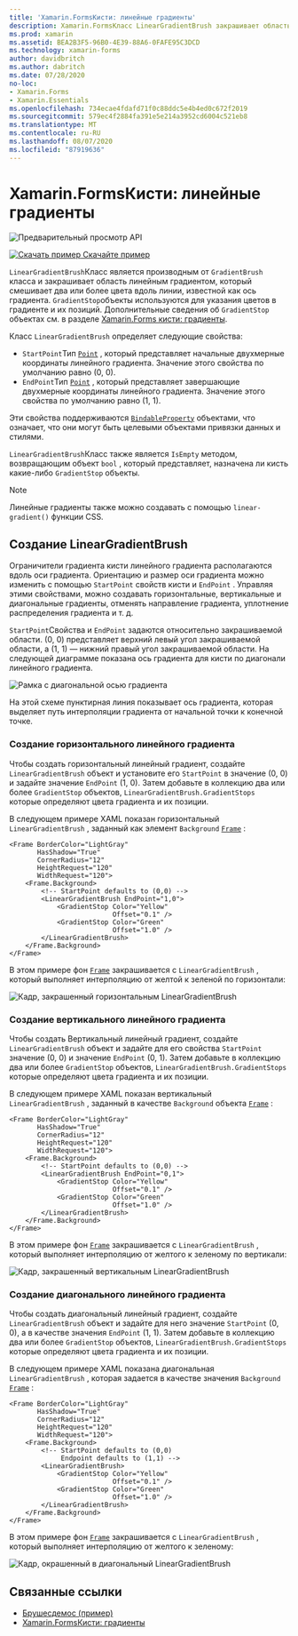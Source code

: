 ```yaml
---
title: 'Xamarin.FormsКисти: линейные градиенты'
description: Xamarin.FormsКласс LinearGradientBrush закрашивает область с линейным градиентом.
ms.prod: xamarin
ms.assetid: BEA2B3F5-96B0-4E39-88A6-0FAFE95C3DCD
ms.technology: xamarin-forms
author: davidbritch
ms.author: dabritch
ms.date: 07/28/2020
no-loc:
- Xamarin.Forms
- Xamarin.Essentials
ms.openlocfilehash: 734ecae4fdafd71f0c88ddc5e4b4ed0c672f2019
ms.sourcegitcommit: 579ec4f2884fa391e5e214a3952cd6004c521eb8
ms.translationtype: MT
ms.contentlocale: ru-RU
ms.lasthandoff: 08/07/2020
ms.locfileid: "87919636"
---
```

# <a name="no-locxamarinforms-brushes-linear-gradients"></a>Xamarin.FormsКисти: линейные градиенты

![Предварительный просмотр API](~/media/shared/preview.png "Этот API-интерфейс сейчас доступен в предварительной версии.")

[![Скачать пример](~/media/shared/download.png) Скачайте пример](https://github.com/xamarin/xamarin-forms-samples/tree/master/UserInterface/BrushDemos)

`LinearGradientBrush`Класс является производным от `GradientBrush` класса и закрашивает область линейным градиентом, который смешивает два или более цвета вдоль линии, известной как ось градиента. `GradientStop`объекты используются для указания цветов в градиенте и их позиций. Дополнительные сведения об `GradientStop` объектах см. в разделе [ Xamarin.Forms кисти: градиенты](gradient.md).

Класс `LinearGradientBrush` определяет следующие свойства:

- `StartPoint`Тип [`Point`](xref:Xamarin.Forms.Point) , который представляет начальные двухмерные координаты линейного градиента. Значение этого свойства по умолчанию равно (0, 0).
- `EndPoint`Тип [`Point`](xref:Xamarin.Forms.Point) , который представляет завершающие двухмерные координаты линейного градиента. Значение этого свойства по умолчанию равно (1, 1).

Эти свойства поддерживаются [`BindableProperty`](xref:Xamarin.Forms.BindableProperty) объектами, что означает, что они могут быть целевыми объектами привязки данных и стилями.

`LinearGradientBrush`Класс также является `IsEmpty` методом, возвращающим объект `bool` , который представляет, назначена ли кисть какие-либо `GradientStop` объекты.

> [!NOTE]
> Линейные градиенты также можно создавать с помощью `linear-gradient()` функции CSS.

## <a name="create-a-lineargradientbrush"></a>Создание LinearGradientBrush

Ограничители градиента кисти линейного градиента располагаются вдоль оси градиента. Ориентацию и размер оси градиента можно изменить с помощью `StartPoint` свойств кисти и `EndPoint` . Управляя этими свойствами, можно создавать горизонтальные, вертикальные и диагональные градиенты, отменять направление градиента, уплотнение распределения градиента и т. д.

`StartPoint`Свойства и `EndPoint` задаются относительно закрашиваемой области. (0, 0) представляет верхний левый угол закрашиваемой области, а (1, 1) — нижний правый угол закрашиваемой области. На следующей диаграмме показана ось градиента для кисти по диагонали линейного градиента.

![Рамка с диагональной осью градиента](lineargradient-images/gradient-axis.png)

На этой схеме пунктирная линия показывает ось градиента, которая выделяет путь интерполяции градиента от начальной точки к конечной точке.

### <a name="create-a-horizontal-linear-gradient"></a>Создание горизонтального линейного градиента

Чтобы создать горизонтальный линейный градиент, создайте `LinearGradientBrush` объект и установите его `StartPoint` в значение (0, 0) и задайте значение `EndPoint` (1, 0). Затем добавьте в коллекцию два или более `GradientStop` объектов, `LinearGradientBrush.GradientStops` которые определяют цвета градиента и их позиции.

В следующем примере XAML показан горизонтальный `LinearGradientBrush` , заданный как элемент `Background` [`Frame`](xref:Xamarin.Forms.Frame) :

```xaml
<Frame BorderColor="LightGray"
       HasShadow="True"
       CornerRadius="12"
       HeightRequest="120"
       WidthRequest="120">
    <Frame.Background>
        <!-- StartPoint defaults to (0,0) -->
        <LinearGradientBrush EndPoint="1,0">
            <GradientStop Color="Yellow"
                          Offset="0.1" />
            <GradientStop Color="Green"
                          Offset="1.0" />
        </LinearGradientBrush>
    </Frame.Background>
</Frame>  
```

В этом примере фон [`Frame`](xref:Xamarin.Forms.Frame) закрашивается с `LinearGradientBrush` , который выполняет интерполяцию от желтой к зеленой по горизонтали:

![Кадр, закрашенный горизонтальным LinearGradientBrush](lineargradient-images/horizontal.png)

### <a name="create-a-vertical-linear-gradient"></a>Создание вертикального линейного градиента

Чтобы создать Вертикальный линейный градиент, создайте `LinearGradientBrush` объект и задайте для его свойства `StartPoint` значение (0, 0) и значение `EndPoint` (0, 1). Затем добавьте в коллекцию два или более `GradientStop` объектов, `LinearGradientBrush.GradientStops` которые определяют цвета градиента и их позиции.

В следующем примере XAML показан вертикальный `LinearGradientBrush` , заданный в качестве `Background` объекта [`Frame`](xref:Xamarin.Forms.Frame) :

```xaml
<Frame BorderColor="LightGray"
       HasShadow="True"
       CornerRadius="12"
       HeightRequest="120"
       WidthRequest="120">
    <Frame.Background>
        <!-- StartPoint defaults to (0,0) -->    
        <LinearGradientBrush EndPoint="0,1">
            <GradientStop Color="Yellow"
                          Offset="0.1" />
            <GradientStop Color="Green"
                          Offset="1.0" />
        </LinearGradientBrush>
    </Frame.Background>
</Frame>
```

В этом примере фон [`Frame`](xref:Xamarin.Forms.Frame) закрашивается с `LinearGradientBrush` , который выполняет интерполяцию от желтого к зеленому по вертикали:

![Кадр, закрашенный вертикальным LinearGradientBrush](lineargradient-images/vertical.png)

### <a name="create-a-diagonal-linear-gradient"></a>Создание диагонального линейного градиента

Чтобы создать диагональный линейный градиент, создайте `LinearGradientBrush` объект и задайте для него значение `StartPoint` (0, 0), а в качестве значения `EndPoint` (1, 1). Затем добавьте в коллекцию два или более `GradientStop` объектов, `LinearGradientBrush.GradientStops` которые определяют цвета градиента и их позиции.

В следующем примере XAML показана диагональная `LinearGradientBrush` , которая задается в качестве значения `Background` [`Frame`](xref:Xamarin.Forms.Frame) :

```xaml
<Frame BorderColor="LightGray"
       HasShadow="True"
       CornerRadius="12"
       HeightRequest="120"
       WidthRequest="120">
    <Frame.Background>
        <!-- StartPoint defaults to (0,0)      
             Endpoint defaults to (1,1) -->
        <LinearGradientBrush>
            <GradientStop Color="Yellow"
                          Offset="0.1" />
            <GradientStop Color="Green"
                          Offset="1.0" />
        </LinearGradientBrush>
    </Frame.Background>
</Frame>
```

В этом примере фон [`Frame`](xref:Xamarin.Forms.Frame) закрашивается с `LinearGradientBrush` , который выполняет интерполяцию от желтого к зеленому:

![Кадр, окрашенный в диагональный LinearGradientBrush](lineargradient-images/diagonal.png)

## <a name="related-links"></a>Связанные ссылки

- [Брушесдемос (пример)](https://github.com/xamarin/xamarin-forms-samples/tree/master/UserInterface/BrushDemos)
- [Xamarin.FormsКисти: градиенты](gradient.md)
